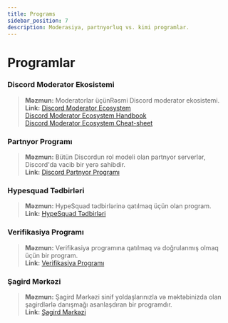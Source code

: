 ```yaml
---
title: Programs
sidebar_position: 7
description: Moderasiya, partnyorluq vs. kimi programlar.
---
```


# Programlar

### **Discord Moderator Ekosistemi** 
> __Məzmun:__ Moderatorlar üçünRəsmi Discord moderator ekosistemi.   <br/>
__Link:__ [Discord Moderator Ecosystem](https://blog.discord.com/announcing-the-discord-moderator-academy-exam-a1bcb5b9d405)   <br/>
[Discord Moderator Ecosystem Handbook](https://drive.google.com/file/d/1rCCi7UZ3BAS38T-zwBVpmTb13m8z7avW/view)   <br/>
[Discord Moderator Ecosystem Cheat-sheet](https://drive.google.com/file/d/1ir-H91-yfskFO4wjEQCtc81ip9XErl9l/view)

### **Partnyor Programı**
> __Məzmun:__ Bütün Discordun rol  modeli olan partnyor serverlər, Discord'da vacib bir yerə sahibdir.   <br/>
__Link:__ [Discord Partnyor Programı](https://dis.gd/partners)

### **Hypesquad Tədbirləri**
> __Məzmun:__ HypeSquad tədbirlərinə qatılmaq üçün olan program.   <br/>
__Link:__ [HypeSquad Tədbirləri](https://dis.gd/hypesquad)

### **Verifikasiya Programı**
> __Məzmun:__ Verifikasiya programına qatılmaq və doğrulanmış olmaq üçün bir program.   <br/>
__Link:__ [Verifikasiya Programı](https://dis.gd/verification)

### **Şagird Mərkəzi**
> __Məzmun:__ Şagird Mərkəzi sinif yoldaşlarınızla və məktəbinizda olan şagirdlərlə danışmağı asanlaşdıran bir programdır.   <br/>
__Link:__ [Şagird Mərkəzi](https://dis.gd/studenthubs)
